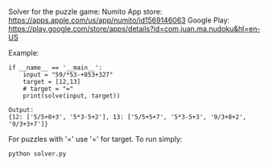 Solver for the puzzle game: Numito
App store: https://apps.apple.com/us/app/numito/id1569146063
Google Play: https://play.google.com/store/apps/details?id=com.juan.ma.nudoku&hl=en-US

Example:
```
if __name__ == '__main__':
    input = "59/*53-+853+327"
    target = [12,13]
    # target = "="
    print(solve(input, target))
```
```
Output:
{12: ['5/5+8+3', '5*3-5+2'], 13: ['5/5+5+7', '5*3-5+3', '9/3+8+2', '9/3+3+7']}
```
For puzzles with '=' use '=' for target. 
To run simply:
```
python solver.py
```



  
